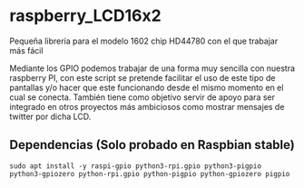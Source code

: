 # raspberry_LCD16x2
Pequeña librería para el modelo 1602 chip HD44780 con el que trabajar más fácil

Mediante los GPIO podemos trabajar de una forma muy sencilla con nuestra raspberry PI, con este script se pretende facilitar el uso de este tipo de pantallas y/o hacer que este funcionando desde el mismo momento en el cual se conecta. También tiene como objetivo servir de apoyo para ser integrado en otros proyectos más ambiciosos como mostrar mensajes de twitter por dicha LCD.

## Dependencias (Solo probado en Raspbian stable)
```Raspbian
sudo apt install -y raspi-gpio python3-rpi.gpio python3-pigpio python3-gpiozero python-rpi.gpio python-pigpio python-gpiozero pigpio
```
